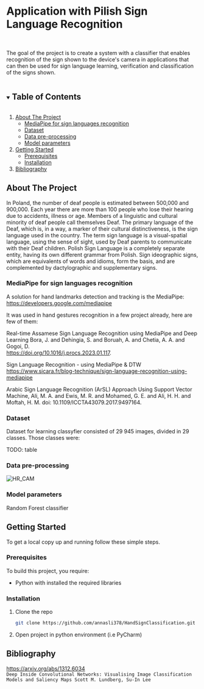 # Application with Pilish Sign Language Recognition

<!-- PROJECT LOGO -->
<br />
  <p align="left">
The goal of the project is to create a system with a classifier that enables recognition of the sign shown to the device's camera in applications that can then be used for sign language learning, verification and classification of the signs shown.
  </p>

<!-- TABLE OF CONTENTS -->
<details open="open">
  <summary><h2 style="display: inline-block">Table of Contents</h2></summary>
  <ol>
    <li>
      <a href="#about-the-project">About The Project</a>
      <ul>
        <li><a href="#dataset">MediaPipe for sign languages recognition</a></li>
        <li><a href="#models">Dataset</a></li>
        <li><a href="#saliency-methods">Data pre-processing</a></li>
        <li><a href="#saliency-based-evaluation">Model parameters</a></li>
      </ul>
    </li>
    <li>
      <a href="#getting-started">Getting Started</a>
      <ul>
        <li><a href="#prerequisites">Prerequisites</a></li>
        <li><a href="#installation">Installation</a></li>
      </ul>
    </li>
    <li><a href="#bibliography">Bibliography</a></li>
  </ol>
</details>

<!-- ABOUT THE PROJECT -->
## About The Project
In Poland, the number of deaf people is estimated between 500,000 and 900,000. Each year there are more than 100 people who lose their hearing due to accidents, illness or age.  Members of a linguistic and cultural minority of deaf people call themselves Deaf. The primary language of the Deaf, which is, in a way, a marker of their cultural distinctiveness, is the sign language used in the country. The term sign language is a visual-spatial language, using the sense of sight, used by Deaf parents to communicate with their Deaf children. Polish Sign Language is a completely separate entity, having its own different grammar from Polish. Sign ideographic signs, which are equivalents of words and idioms, form the basis, and are complemented by dactylographic and supplementary signs.

### MediaPipe for sign languages recognition
A solution for hand landmarks detection and tracking is the MediaPipe:
https://developers.google.com/mediapipe

It was used in hand gestures recognition in a few project already, here are few of them:

Real-time Assamese Sign Language Recognition using MediaPipe and Deep Learning
Bora, J. and Dehingia, S. and Boruah, A. and Chetia, A. A. and Gogoi, D.  
https://doi.org/10.1016/j.procs.2023.01.117.

Sign Language Recognition - using MediaPipe & DTW 
https://www.sicara.fr/blog-technique/sign-language-recognition-using-mediapipe

Arabic Sign Language Recognition (ArSL) Approach Using Support Vector Machine, 
Ali, M. A.  and  Ewis, M. R. and Mohamed, G. E. and  Ali, H. H. and  Moftah, H. M. 
doi: 10.1109/ICCTA43079.2017.9497164.


### Dataset
Dataset for learning classyfier consisted of 29 945 images, divided in 29 classes. Those classes were:

TODO: table



### Data pre-processing

![HR_CAM](https://github.com/annasli378/HandSignClassification/blob/main/images/schemat_analiza_modelu(1).png)


### Model parameters

Random Forest classifier






<!-- GETTING STARTED -->
## Getting Started

To get a local copy up and running follow these simple steps.

### Prerequisites
To build this project, you require:
* Python with installed the required libraries

### Installation
1. Clone the repo
   ```sh
   git clone https://github.com/annasli378/HandSignClassification.git
   ```
2. Open project in python environment (i.e PyCharm)

## Bibliography

https://arxiv.org/abs/1312.6034  <br>
`Deep Inside Convolutional Networks: Visualising Image Classification Models and Saliency Maps
Scott M. Lundberg, Su-In Lee`








<!-- README created using the following template -->
<!-- https://github.com/othneildrew/Best-README-Template -->












